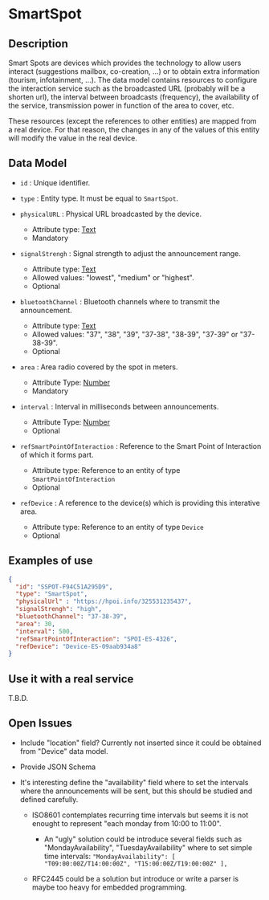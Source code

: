 # SmartSpot

## Description

Smart Spots are devices which provides the technology to allow users interact (suggestions mailbox, co-creation, …) or to obtain extra information (tourism, infotainment, …). The data model contains resources to configure the interaction service such as the broadcasted URL (probably will be a shorten url), the interval between broadcasts (frequency), the availability of the service, transmission power in function of the area to cover, etc.

These resources (except the references to other entities) are mapped from a real device. For that reason, the changes in any of the values of this entity will modify the value in the real device.

## Data Model

+ `id` : Unique identifier. 

+ `type` : Entity type. It must be equal to `SmartSpot`.

+ `physicalURL` : Physical URL broadcasted by the device.
    + Attribute type: [Text](https://schema.org/Text)
    + Mandatory    

+ `signalStrengh` : Signal strength to adjust the announcement range.
    + Attribute type: [Text](https://schema.org/Text)
    + Allowed values: "lowest", "medium" or "highest". 
    + Optional    

+ `bluetoothChannel` : Bluetooth channels where to transmit the announcement.
    + Attribute type: [Text](https://schema.org/Text)
    + Allowed values: "37", "38", "39", "37-38", "38-39", "37-39" or "37-38-39".
    + Optional  

+ `area` : Area radio covered by the spot in meters.
    + Attribute Type: [Number](https://schema.org/Number)
    + Mandatory      

+ `interval` : Interval in milliseconds between announcements.
    + Attribute Type: [Number](https://schema.org/Number)
    + Optional      

+ `refSmartPointOfInteraction` : Reference to the Smart Point of Interaction of which it forms part.
    + Attribute type: Reference to an entity of type `SmartPointOfInteraction`
    + Optional

+ `refDevice` : A reference to the device(s) which is providing this interative area.
    + Attribute type: Reference to an entity of type `Device`
    + Optional    

## Examples of use

```json
{
  "id": "SSPOT-F94C51A295D9",
  "type": "SmartSpot",
  "physicalUrl" : "https://hpoi.info/325531235437",
  "signalStrengh": "high",
  "bluetoothChannel": "37-38-39",
  "area": 30,
  "interval": 500,
  "refSmartPointOfInteraction": "SPOI-ES-4326",
  "refDevice": "Device-ES-09aab934a8"
}
```
    
## Use it with a real service

T.B.D.

## Open Issues

* Include "location" field? Currently not inserted since it could be obtained from "Device" data model.

* Provide JSON Schema

* It's interesting define the "availability" field where to set the intervals where the announcements will be sent, but this should be studied and defined carefully. 

  * ISO8601 contemplates recurring time intervals but seems it is not enought to represent "each monday from 10:00 to 11:00".
    * An "ugly" solution could be introduce several fields such as "MondayAvailability", "TuesdayAvailability" where to set simple time intervals: ``` "MondayAvailability": [ "T09:00:00Z/T14:00:00Z", "T15:00:00Z/T19:00:00Z" ], ```

  * RFC2445 could be a solution but introduce or write a parser is maybe too heavy for embedded programming.
